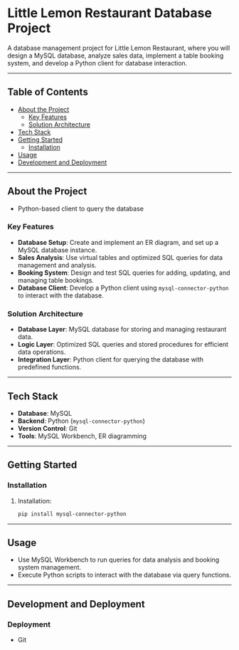 # Little Lemon Restaurant Database Project

A database management project for Little Lemon Restaurant, where you will design a MySQL database, analyze sales data, implement a table booking system, and develop a Python client for database interaction.

---

## Table of Contents

- [About the Project](#about-the-project)
  - [Key Features](#key-features)
  - [Solution Architecture](#solution-architecture)
- [Tech Stack](#tech-stack)
- [Getting Started](#getting-started)
  - [Installation](#installation)
- [Usage](#usage)
- [Development and Deployment](#development-and-deployment)

---

## About the Project

- Python-based client to query the database

### Key Features

- **Database Setup**: Create and implement an ER diagram, and set up a MySQL database instance.
- **Sales Analysis**: Use virtual tables and optimized SQL queries for data management and analysis.
- **Booking System**: Design and test SQL queries for adding, updating, and managing table bookings.
- **Database Client**: Develop a Python client using `mysql-connector-python` to interact with the database.

### Solution Architecture

- **Database Layer**: MySQL database for storing and managing restaurant data.
- **Logic Layer**: Optimized SQL queries and stored procedures for efficient data operations.
- **Integration Layer**: Python client for querying the database with predefined functions.

---

## Tech Stack

- **Database**: MySQL
- **Backend**: Python (`mysql-connector-python`)
- **Version Control**: Git
- **Tools**: MySQL Workbench, ER diagramming

---

## Getting Started

### Installation

1. Installation:
   ```bash
   pip install mysql-connector-python
   ```

---

## Usage

- Use MySQL Workbench to run queries for data analysis and booking system management.
- Execute Python scripts to interact with the database via query functions.

---

## Development and Deployment

### Deployment

- Git
